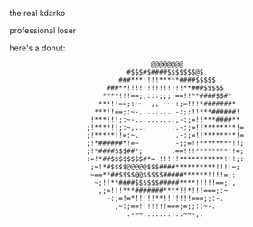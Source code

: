 the real kdarko

professional loser

here's a donut:
                                                                               
                                                                               
                                       @@@@@@@@                                
                                 #$$$#$####$$$$$$$@$                           
                               ###***!!!!*****####$$$$$                        
                            ###**!!!!!!!!!!!!!!**###$$$$$                      
                           ****!!!==;;:::;;;;==!!**####$$#*                    
                          ***!!==;:~~--,,-~~~:;=!!!*#######*                   
                         ***!!==;:~-,.......,-:;;!!***######!                  
                        !***!!!;:~-..........,-:;=!!***####**                  
                       ;!****!!;:~,...      ..-:;=!!********!=                 
                       ;!*****!!=:~.         .-:;=!!********!=                 
                       ;!*######*!=~         -;;=!!********!!;                 
                       ;!*####$$$##*;       :==!!!********!!=;                 
                       :=!*##$$$$$$$$#*= !!!!!***********!!!;:                 
                        ;=!*#$$$$@@@@@$$$####**********!!!!=;                  
                        ~==**##$$$$@@$$$$$#####******!!!!=;;                   
                         ~;!!**####$$$$$$#####****!!!!!==;:,                   
                          ,;=!!!***#######****!!*!!!===;:~                     
                            -:;=!=*!!!!!**!!!!!!!===;;:-.                      
                              ,~:;==!!!!!!!===;=;;::~-.                        
                                 .-~~::::::::::~~-,.                           
